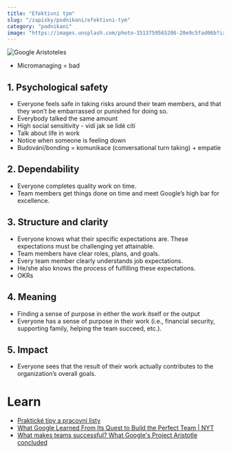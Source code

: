 ```yaml
---
title: "Efektivní tým"
slug: "/zapisky/podnikani/efektivni-tym"
category: "podnikani"
image: "https://images.unsplash.com/photo-1513759565286-20e9c5fad06b?ixlib=rb-1.2.1&ixid=MnwxMjA3fDB8MHxwaG90by1wYWdlfHx8fGVufDB8fHx8&auto=format&fit=crop&w=1170&q=80"
---
```


![Google Aristoteles](../../@Assets/Podnikání/efektivni_tym/Images/Google_Aristoteles.png)

- Micromanaging = bad

## 1. Psychological safety
- Everyone feels safe in taking risks around their team members, and that they won’t be embarrassed or punished for doing so.
- Everybody talked the same amount
- High social sensitivity - vidí jak se lidé cítí
- Talk about life in work
- Notice when someone is feeling down
- Budování/bonding = komunikace (conversational turn taking) + empatie

## 2. Dependability
- Everyone completes quality work on time.
- Team members get things done on time and meet Google’s high bar for excellence.

## 3. Structure and clarity
- Everyone knows what their specific expectations are. These expectations must be challenging yet attainable.
- Team members have clear roles, plans, and goals.
- Every team member clearly understands job expectations.
- He/she also knows the process of fulfilling these expectations.
- OKRs

## 4. Meaning
- Finding a sense of purpose in either the work itself or the output
- Everyone has a sense of purpose in their work (i.e., financial security, supporting family, helping the team succeed, etc.).

## 5. Impact
- Everyone sees that the result of their work actually contributes to the organization’s overall goals.

# Learn
- [Praktické tipy a pracovní listy](https://rework.withgoogle.com/print/guides/5721312655835136)
- [What Google Learned From Its Quest to Build the Perfect Team | NYT](https://www.nytimes.com/2016/02/28/magazine/what-google-learned-from-its-quest-to-build-the-perfect-team.html?_r=0)
- [What makes teams successful? What Google's Project Aristotle concluded](https://newageleadership.com/what-makes-teams-successful-googles-project-aristotle-came-up-with-these-five-factors-that-matter/#The_Why_of_Googles_Project_Aristotle)